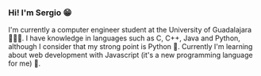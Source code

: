 ### Hi! I'm Sergio 😁
I'm currently a computer engineer student at the University of Guadalajara 👨🏽‍🎓.
I have knowledge in languages such as C, C++, Java and Python, although I consider that my strong point is Python 🐍.
Currently I'm learning about web development with Javascript (it's a new programming language for me) 🤯.

<!--
**sergionvte/sergionvte** is a ✨ _special_ ✨ repository because its `README.md` (this file) appears on your GitHub profile.

Here are some ideas to get you started:

- 🔭 I’m currently working on ...
- 🌱 I’m currently learning ...
- 👯 I’m looking to collaborate on ...
- 🤔 I’m looking for help with ...
- 💬 Ask me about ...
- 📫 How to reach me: ...
- 😄 Pronouns: ...
- ⚡ Fun fact: ...
-->
